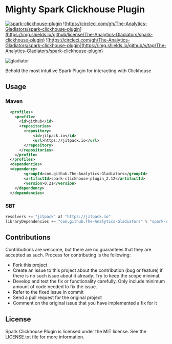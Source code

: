 


# Mighty Spark Clickhouse Plugin

[![spark-clickhouse-plugin](https://circleci.com/gh/The-Analytics-Gladiators/spark-clickhouse-plugin.svg?style=svg)](https://circleci.com/gh/The-Analytics-Gladiators/spark-clickhouse-plugin)
![https://circleci.com/gh/The-Analytics-Gladiators/spark-clickhouse-plugin](https://img.shields.io/github/license/The-Analytics-Gladiators/spark-clickhouse-plugin)
![https://circleci.com/gh/The-Analytics-Gladiators/spark-clickhouse-plugin](https://img.shields.io/github/v/tag/The-Analytics-Gladiators/spark-clickhouse-plugin)

![gladiator](https://user-images.githubusercontent.com/739463/211081470-c122acee-781f-480e-b52e-48a8516529db.png)

Behold the most intuitive Spark Plugin for interacting with Clickhouse

## Usage

### Maven
```xml
  <profiles>
    <profile>
      <id>github</id>
      <repositories>
        <repository>
            <id>jitpack.io</id>
            <url>https://jitpack.io</url>
        </repository>
      </repositories>
    </profile>
  </profiles>
  <dependencies>
  <dependency>
        <groupId>com.github.The-Analytics-Gladiators</groupId>
        <artifactId>spark-clickhouse-plugin_2.12</artifactId>
        <version>0.21</version>
    </dependency> 
  </dependencies>

```

### SBT

```scala
resolvers += "jitpack" at "https://jitpack.io"
libraryDependencies += "com.github.The-Analytics-Gladiators" % "spark-clickhouse-plugin" % "0.21"	

```


## Contributions

Contributions are welcome, but there are no guarantees that they are accepted as such. Process for contributing is the following:

* Fork this project
* Create an issue to this project about the contribution (bug or feature) if there is no such issue about it already. Try to keep the scope minimal.
* Develop and test the fix or functionality carefully. Only include minimum amount of code needed to fix the issue.
* Refer to the fixed issue in commit
* Send a pull request for the original project
* Comment on the original issue that you have implemented a fix for it


## License

Spark Clickhouse Plugin is licensed under the MIT license. See the LICENSE.txt file for more information.
